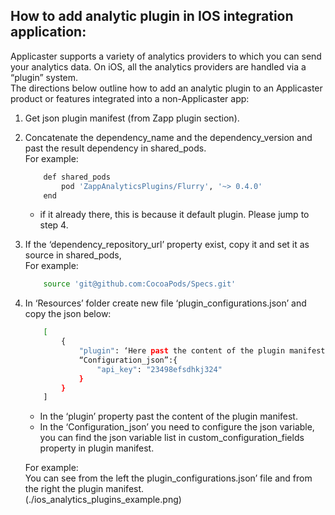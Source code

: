 ## How to add analytic plugin in IOS integration application:
Applicaster supports a variety of analytics providers to which you can send your analytics data. On iOS, all the analytics providers are handled via a “plugin” system.  
The directions below outline how to add an analytic plugin to an Applicaster product or features integrated into a non-Applicaster app:  

1. Get json plugin manifest (from Zapp plugin section). 
2. Concatenate the dependency_name and the dependency_version and past the result dependency in shared_pods.  
    For example:  
    ```bash
        def shared_pods
            pod 'ZappAnalyticsPlugins/Flurry', '~> 0.4.0'
        end 
    ```
    *  if it already there, this is because it default plugin. Please jump to step 4.

3. If the ‘dependency_repository_url’ property exist, copy it and set it as source in shared_pods,  
 For example: 
    ```bash
        source 'git@github.com:CocoaPods/Specs.git'
    ```
4. In ‘Resources’ folder create new file ‘plugin_configurations.json’ and copy     the json below:
    ```bash
        [
            {
                "plugin": ‘Here past the content of the plugin manifest’,
                “Configuration_json”:{
                    "api_key": "23498efsdhkj324"
                }
            }
        ]
    ```
    *   In the ‘plugin’ property past the content of the plugin manifest.
    * In the ‘Configuration_json’ you need to configure the json variable, you can find the json variable list in custom_configuration_fields property in plugin manifest.  
    
    For example:  
You can see from the left the plugin_configurations.json’ file and from the right the plugin manifest.  
    (./ios_analytics_plugins_example.png)
